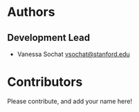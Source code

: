 # Authors

## Development Lead

 * Vanessa Sochat <vsochat@stanford.edu>

# Contributors

Please contribute, and add your name here!
